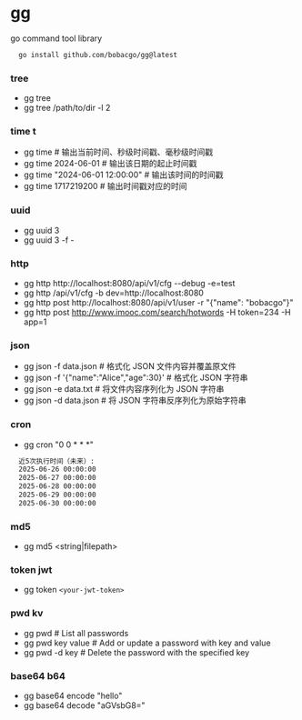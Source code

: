 # gg

go command tool library

```sh
  go install github.com/bobacgo/gg@latest
```

### tree

- gg tree
- gg tree /path/to/dir -l 2

### time t

- gg time                # 输出当前时间、秒级时间戳、毫秒级时间戳
- gg time 2024-06-01     # 输出该日期的起止时间戳
- gg time "2024-06-01 12:00:00" # 输出该时间的时间戳
- gg time 1717219200     # 输出时间戳对应的时间

### uuid

- gg uuid 3
- gg uuid 3 -f -

### http

- gg http http://localhost:8080/api/v1/cfg --debug -e=test
- gg http /api/v1/cfg -b dev=http://localhost:8080
- gg http post http://localhost:8080/api/v1/user -r "{\"name\": \"bobacgo\"}"
- gg http post http://www.imooc.com/search/hotwords -H token=234 -H app=1

### json

- gg json -f data.json                   # 格式化 JSON 文件内容并覆盖原文件
- gg json -f '{"name":"Alice","age":30}' # 格式化 JSON 字符串
- gg json -e data.txt                    # 将文件内容序列化为 JSON 字符串
- gg json -d data.json                   # 将 JSON 字符串反序列化为原始字符串

### cron

- gg cron "0 0 * * *"

```sh
  近5次执行时间（未来）:
  2025-06-26 00:00:00
  2025-06-27 00:00:00
  2025-06-28 00:00:00
  2025-06-29 00:00:00
  2025-06-30 00:00:00
```

### md5

- gg md5 <string|filepath>

### token jwt

- gg token `<your-jwt-token>`

### pwd kv

- gg pwd                # List all passwords
- gg pwd key value      # Add or update a password with key and value
- gg pwd -d key         # Delete the password with the specified key

### base64 b64

- gg base64 encode "hello"
- gg base64 decode "aGVsbG8="
